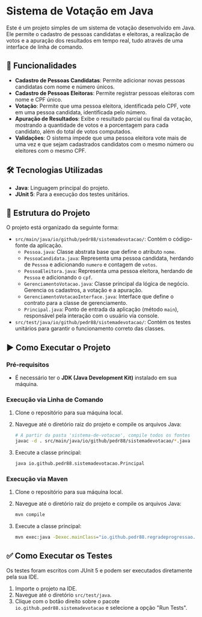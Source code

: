 # Sistema de Votação em Java

Este é um projeto simples de um sistema de votação desenvolvido em Java. Ele permite o cadastro de pessoas candidatas e eleitoras, a realização de votos e a apuração dos resultados em tempo real, tudo através de uma interface de linha de comando.

## 🚀 Funcionalidades

-   **Cadastro de Pessoas Candidatas**: Permite adicionar novas pessoas candidatas com nome e número únicos.
-   **Cadastro de Pessoas Eleitoras**: Permite registrar pessoas eleitoras com nome e CPF único.
-   **Votação**: Permite que uma pessoa eleitora, identificada pelo CPF, vote em uma pessoa candidata, identificada pelo número.
-   **Apuração de Resultados**: Exibe o resultado parcial ou final da votação, mostrando a quantidade de votos e a porcentagem para cada candidato, além do total de votos computados.
-   **Validações**: O sistema impede que uma pessoa eleitora vote mais de uma vez e que sejam cadastrados candidatos com o mesmo número ou eleitores com o mesmo CPF.

## 🛠️ Tecnologias Utilizadas

-   **Java**: Linguagem principal do projeto.
-   **JUnit 5**: Para a execução dos testes unitários.

## 📂 Estrutura do Projeto

O projeto está organizado da seguinte forma:

-   `src/main/java/io/github/pedr88/sistemadevotacao/`: Contém o código-fonte da aplicação.
    -   `Pessoa.java`: Classe abstrata base que define o atributo `nome`.
    -   `PessoaCandidata.java`: Representa uma pessoa candidata, herdando de `Pessoa` e adicionando `numero` e contagem de `votos`.
    -   `PessoaEleitora.java`: Representa uma pessoa eleitora, herdando de `Pessoa` e adicionando o `cpf`.
    -   `GerenciamentoVotacao.java`: Classe principal da lógica de negócio. Gerencia os cadastros, a votação e a apuração.
    -   `GerenciamentoVotacaoInterface.java`: Interface que define o contrato para a classe de gerenciamento.
    -   `Principal.java`: Ponto de entrada da aplicação (método `main`), responsável pela interação com o usuário via console.
-   `src/test/java/io/github/pedr88/sistemadevotacao/`: Contém os testes unitários para garantir o funcionamento correto das classes.

## ▶️ Como Executar o Projeto

### Pré-requisitos

-   É necessário ter o **JDK (Java Development Kit)** instalado em sua máquina.

### Execução via Linha de Comando

1.  Clone o repositório para sua máquina local.

2.  Navegue até o diretório raiz do projeto e compile os arquivos Java:
    ```bash
    # A partir da pasta 'sistema-de-votacao', compile todos os fontes
    javac -d . src/main/java/io/github/pedr88/sistemadevotacao/*.java
    ```

3.  Execute a classe principal:
    ```bash
    java io.github.pedr88.sistemadevotacao.Principal
    ```

### Execução via Maven

1.  Clone o repositório para sua máquina local.

2.  Navegue até o diretório raiz do projeto e compile os arquivos Java:
    ```bash
    mvn compile
    ```

3.  Execute a classe principal:
    ```bash
    mvn exec:java -Dexec.mainClass="io.github.pedr88.regradeprogressao.App"
    ```

## ✅ Como Executar os Testes

Os testes foram escritos com JUnit 5 e podem ser executados diretamente pela sua IDE.

1.  Importe o projeto na IDE.
2.  Navegue até o diretório `src/test/java`.
3.  Clique com o botão direito sobre o pacote `io.github.pedr88.sistemadevotacao` e selecione a opção "Run Tests".

